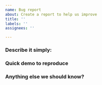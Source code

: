 ```yaml
---
name: Bug report
about: Create a report to help us improve
title: ''
labels: ''
assignees: ''

---
```


### Describe it simply:
<!-- Tell us what's happening or what you'd like to see -->
<!-- If you need help please consider using https://github.com/zumerlab/snapdom/discussions -->

### Quick demo to reproduce
<!-- A visual or code issue, screenshots, help a ton -->
<!-- you can use any playground code (CodeSandbox, CodePen, etc)  -->
<!-- Or just paste relevant code snippets -->

### Anything else we should know?
<!-- For example: Device/browser/version -->
